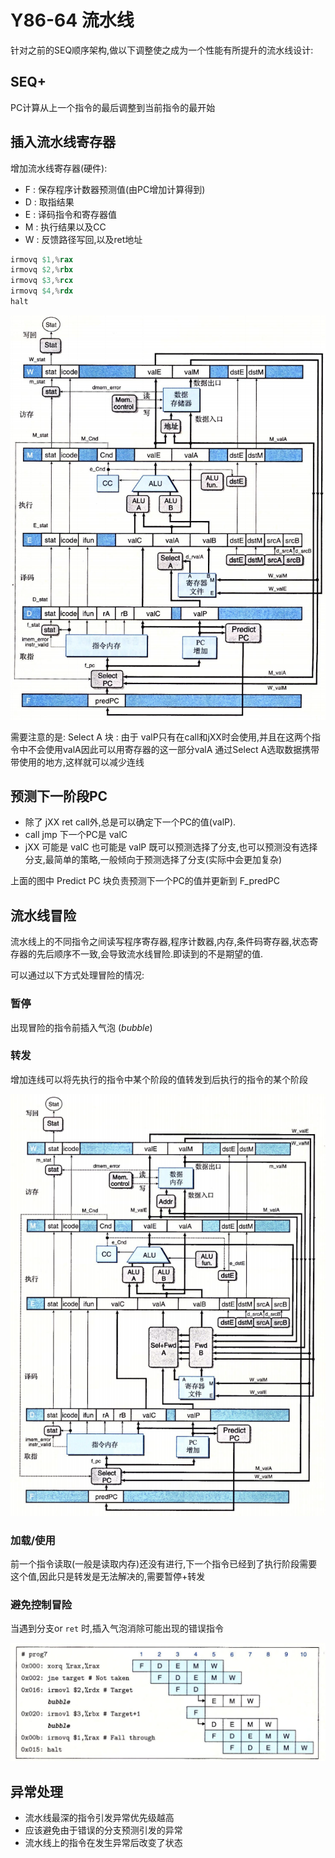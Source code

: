 # Y86-64 流水线

针对之前的SEQ顺序架构,做以下调整使之成为一个性能有所提升的流水线设计:

## SEQ+

PC计算从上一个指令的最后调整到当前指令的最开始

## 插入流水线寄存器

增加流水线寄存器(硬件):

* F : 保存程序计数器预测值(由PC增加计算得到)
* D : 取指结果
* E : 译码指令和寄存器值
* M : 执行结果以及CC
* W : 反馈路径写回,以及ret地址

```s
irmovq $1,%rax
irmovq $2,%rbx
irmovq $3,%rcx
irmovq $4,%rdx
halt
```

![流水线寄存器](./img/4.5.01.png)

需要注意的是: Select A 块 : 由于 valP只有在call和jXX时会使用,并且在这两个指令中不会使用valA因此可以用寄存器的这一部分valA 通过Select A选取数据携带带使用的地方,这样就可以减少连线

## 预测下一阶段PC

* 除了 jXX ret call外,总是可以确定下一个PC的值(valP).
* call jmp 下一个PC是 valC
* jXX 可能是 valC 也可能是 valP 既可以预测选择了分支,也可以预测没有选择分支,最简单的策略,一般倾向于预测选择了分支(实际中会更加复杂)

上面的图中 Predict PC 块负责预测下一个PC的值并更新到 F_predPC

## 流水线冒险

流水线上的不同指令之间读写程序寄存器,程序计数器,内存,条件码寄存器,状态寄存器的先后顺序不一致,会导致流水线冒险.即读到的不是期望的值.

可以通过以下方式处理冒险的情况:

### 暂停

出现冒险的指令前插入气泡 (*bubble*)

### 转发

增加连线可以将先执行的指令中某个阶段的值转发到后执行的指令的某个阶段

![转发](./img/4.5.03.png)

### 加载/使用

前一个指令读取(一般是读取内存)还没有进行,下一个指令已经到了执行阶段需要这个值,因此只是转发是无法解决的,需要暂停+转发

### 避免控制冒险

当遇到分支or `ret` 时,插入气泡消除可能出现的错误指令

![避免控制冒险](./img/4.5.04.png)

## 异常处理

* 流水线最深的指令引发异常优先级越高
* 应该避免由于错误的分支预测引发的异常
* 流水线上的指令在发生异常后改变了状态